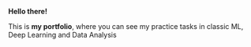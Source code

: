 **Hello there!**

This is **my portfolio**, where you can see my practice tasks in classic ML, Deep Learning and Data Analysis
